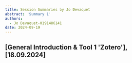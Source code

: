 ```yaml
---
title: Session Summaries by Jo Devaquet
abstract: 'Summary 1'
authors:
  - Jo Devaquet-0191486141
date: 2024-09-19
---
```


## [General Introduction & Tool 1 'Zotero'], [18.09.2024]
<!--The beginning of the course dealt with the definition of a “digital historian”. The question of when a historian becomes a digital historian was raised, and the class was confronted with various viewpoints related to it. In the narrow sense, almost everyone today is a digital historian; in a slightly broader sense, it only applies to those who access digital tools and not just use digital sources.
Afterward, the term "data" was explained in more detail: Data are information used for reasoning, arguing, or calculating. In a humanistic sense, one can also understand data as capta.
It was shown that the significance of this term has increased in modern times, especially since digitization. Finally, it was listed how data can be handled, from creation to the modification of its properties and materiality.
When talking about digital data, one automatically talks about metadata. For this reason, the class was given an overview of what is understood by metadata and how to find it. Metadata is information about information. It helps organize and structure large amounts of data or differentiate between multiple versions of similar-looking data. Metadata is also used – especially by historians – to make assumptions about the given information. It helps to assess, for example, if a source is linked to a desired time period, if it originates from a transparent source, and so on.
Tropy ties in exactly here. It is a program used to annotate, comment on, and transcribe collected data, and thus it helps organize, hierarchize, and structure it. This works, for example, by creating 'projects,' adding keywords, and metadata.-->
